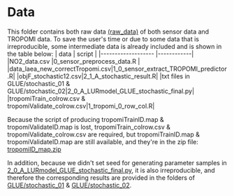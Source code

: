 # Data
This folder contains both raw data [(raw_data)][1] of both sensor data and TROPOMI data. 
To save the user's time or due to some data that is irreproducible, some intermediate data is already included and is shown in the table below:
| data               | script       |
|------------------- |------------|
|NO2_data.csv        |0_sensor_preprocess_data.R |
|data_laea_new_correctTropomi.csv|1_0_sensor_extract_TROPOMI_predictor.R|
|objF_stochastic12.csv|2_1_A_stochastic_result.R|
|txt files in GLUE/stochastic_01 & GLUE/stochastic_02|2_0_A_LURmodel_GLUE_stochastic_final.py|
|tropomiTrain_colrow.csv & tropomiValidate_colrow.csv|1_tropomi_0_row_col.R|

Because the script of producing tropomiTrainID.map & tropomiValidateID.map is lost, tropomiTrain_colrow.csv & tropomiValidate_colrow.csv are required, but  tropomiTrainID.map & tropomiValidateID.map are still available, and they're in the zip file: [tropomiID_map.zip][2]

In addition, because we didn't set seed for generating parameter samples in  [2_0_A_LURmodel_GLUE_stochastic_final.py][3], it is also irreproducible, and therefore the corresponding results are provided in the folders of [GLUE/stochastic_01][4] & [GLUE/stochastic_02][5].



[1]:https://github.com/co822ee/LUR_optimization/tree/master/data/raw_data
[2]:https://github.com/co822ee/LUR_optimization/blob/master/data/TROPOMI_temis_laea/tropomiID_map.zip
[3]:https://github.com/co822ee/LUR_optimization/blob/master/lib/2_0_A_LURmodel_GLUE_stochastic_final.py
[4]:https://github.com/co822ee/LUR_optimization/tree/master/data/GLUE/stochastic_01
[5]:https://github.com/co822ee/LUR_optimization/tree/master/data/GLUE/stochastic_02